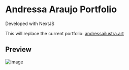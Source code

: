 # Andressa Araujo Portfolio

Developed with NextJS

This will replace the current portfolio: [andressailustra.art](https://andressailustra.art)

## Preview
![image](https://github.com/DiogoZdev/next-app-andressa-ilustra/assets/56682712/ecd0c1e0-b406-4d6b-a1d7-d6c54b5100e4)

